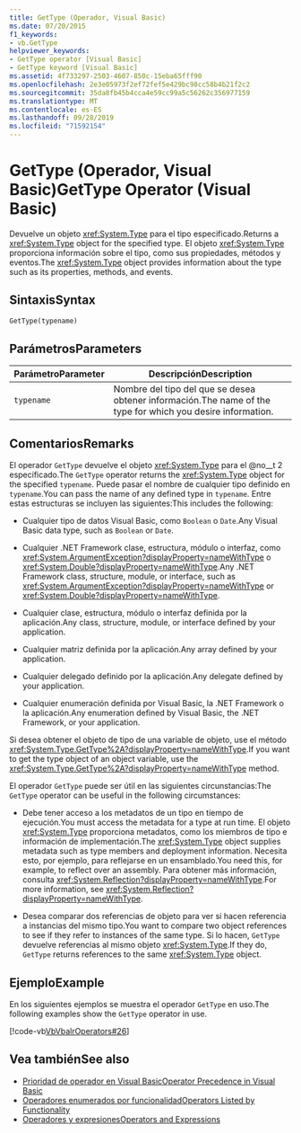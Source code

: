 ```yaml
---
title: GetType (Operador, Visual Basic)
ms.date: 07/20/2015
f1_keywords:
- vb.GetType
helpviewer_keywords:
- GetType operator [Visual Basic]
- GetType keyword [Visual Basic]
ms.assetid: 4f733297-2503-4607-850c-15eba65fff90
ms.openlocfilehash: 2e3e05973f2ef72fef5e429bc98cc58b4b21f2c2
ms.sourcegitcommit: 35da8fb45b4cca4e59cc99a5c56262c356977159
ms.translationtype: MT
ms.contentlocale: es-ES
ms.lasthandoff: 09/28/2019
ms.locfileid: "71592154"
---
```

# <a name="gettype-operator-visual-basic"></a><span data-ttu-id="006ef-102">GetType (Operador, Visual Basic)</span><span class="sxs-lookup"><span data-stu-id="006ef-102">GetType Operator (Visual Basic)</span></span>
<span data-ttu-id="006ef-103">Devuelve un objeto <xref:System.Type> para el tipo especificado.</span><span class="sxs-lookup"><span data-stu-id="006ef-103">Returns a <xref:System.Type> object for the specified type.</span></span> <span data-ttu-id="006ef-104">El objeto <xref:System.Type> proporciona información sobre el tipo, como sus propiedades, métodos y eventos.</span><span class="sxs-lookup"><span data-stu-id="006ef-104">The <xref:System.Type> object provides information about the type such as its properties, methods, and events.</span></span>  
  
## <a name="syntax"></a><span data-ttu-id="006ef-105">Sintaxis</span><span class="sxs-lookup"><span data-stu-id="006ef-105">Syntax</span></span>  
  
```vb  
GetType(typename)  
```  
  
## <a name="parameters"></a><span data-ttu-id="006ef-106">Parámetros</span><span class="sxs-lookup"><span data-stu-id="006ef-106">Parameters</span></span>  
  
|<span data-ttu-id="006ef-107">Parámetro</span><span class="sxs-lookup"><span data-stu-id="006ef-107">Parameter</span></span>|<span data-ttu-id="006ef-108">Descripción</span><span class="sxs-lookup"><span data-stu-id="006ef-108">Description</span></span>|  
|---|---|  
|`typename`|<span data-ttu-id="006ef-109">Nombre del tipo del que se desea obtener información.</span><span class="sxs-lookup"><span data-stu-id="006ef-109">The name of the type for which you desire information.</span></span>|  
  
## <a name="remarks"></a><span data-ttu-id="006ef-110">Comentarios</span><span class="sxs-lookup"><span data-stu-id="006ef-110">Remarks</span></span>  
 <span data-ttu-id="006ef-111">El operador `GetType` devuelve el objeto <xref:System.Type> para el @no__t 2 especificado.</span><span class="sxs-lookup"><span data-stu-id="006ef-111">The `GetType` operator returns the <xref:System.Type> object for the specified `typename`.</span></span> <span data-ttu-id="006ef-112">Puede pasar el nombre de cualquier tipo definido en `typename`.</span><span class="sxs-lookup"><span data-stu-id="006ef-112">You can pass the name of any defined type in `typename`.</span></span> <span data-ttu-id="006ef-113">Entre estas estructuras se incluyen las siguientes:</span><span class="sxs-lookup"><span data-stu-id="006ef-113">This includes the following:</span></span>  
  
- <span data-ttu-id="006ef-114">Cualquier tipo de datos Visual Basic, como `Boolean` o `Date`.</span><span class="sxs-lookup"><span data-stu-id="006ef-114">Any Visual Basic data type, such as `Boolean` or `Date`.</span></span>  
  
- <span data-ttu-id="006ef-115">Cualquier .NET Framework clase, estructura, módulo o interfaz, como <xref:System.ArgumentException?displayProperty=nameWithType> o <xref:System.Double?displayProperty=nameWithType>.</span><span class="sxs-lookup"><span data-stu-id="006ef-115">Any .NET Framework class, structure, module, or interface, such as <xref:System.ArgumentException?displayProperty=nameWithType> or <xref:System.Double?displayProperty=nameWithType>.</span></span>  
  
- <span data-ttu-id="006ef-116">Cualquier clase, estructura, módulo o interfaz definida por la aplicación.</span><span class="sxs-lookup"><span data-stu-id="006ef-116">Any class, structure, module, or interface defined by your application.</span></span>  
  
- <span data-ttu-id="006ef-117">Cualquier matriz definida por la aplicación.</span><span class="sxs-lookup"><span data-stu-id="006ef-117">Any array defined by your application.</span></span>  
  
- <span data-ttu-id="006ef-118">Cualquier delegado definido por la aplicación.</span><span class="sxs-lookup"><span data-stu-id="006ef-118">Any delegate defined by your application.</span></span>  
  
- <span data-ttu-id="006ef-119">Cualquier enumeración definida por Visual Basic, la .NET Framework o la aplicación.</span><span class="sxs-lookup"><span data-stu-id="006ef-119">Any enumeration defined by Visual Basic, the .NET Framework, or your application.</span></span>  
  
 <span data-ttu-id="006ef-120">Si desea obtener el objeto de tipo de una variable de objeto, use el método <xref:System.Type.GetType%2A?displayProperty=nameWithType>.</span><span class="sxs-lookup"><span data-stu-id="006ef-120">If you want to get the type object of an object variable, use the <xref:System.Type.GetType%2A?displayProperty=nameWithType> method.</span></span>  
  
 <span data-ttu-id="006ef-121">El operador `GetType` puede ser útil en las siguientes circunstancias:</span><span class="sxs-lookup"><span data-stu-id="006ef-121">The `GetType` operator can be useful in the following circumstances:</span></span>  
  
- <span data-ttu-id="006ef-122">Debe tener acceso a los metadatos de un tipo en tiempo de ejecución.</span><span class="sxs-lookup"><span data-stu-id="006ef-122">You must access the metadata for a type at run time.</span></span> <span data-ttu-id="006ef-123">El objeto <xref:System.Type> proporciona metadatos, como los miembros de tipo e información de implementación.</span><span class="sxs-lookup"><span data-stu-id="006ef-123">The <xref:System.Type> object supplies metadata such as type members and deployment information.</span></span> <span data-ttu-id="006ef-124">Necesita esto, por ejemplo, para reflejarse en un ensamblado.</span><span class="sxs-lookup"><span data-stu-id="006ef-124">You need this, for example, to reflect over an assembly.</span></span> <span data-ttu-id="006ef-125">Para obtener más información, consulta <xref:System.Reflection?displayProperty=nameWithType>.</span><span class="sxs-lookup"><span data-stu-id="006ef-125">For more information, see <xref:System.Reflection?displayProperty=nameWithType>.</span></span>  
  
- <span data-ttu-id="006ef-126">Desea comparar dos referencias de objeto para ver si hacen referencia a instancias del mismo tipo.</span><span class="sxs-lookup"><span data-stu-id="006ef-126">You want to compare two object references to see if they refer to instances of the same type.</span></span> <span data-ttu-id="006ef-127">Si lo hacen, `GetType` devuelve referencias al mismo objeto <xref:System.Type>.</span><span class="sxs-lookup"><span data-stu-id="006ef-127">If they do, `GetType` returns references to the same <xref:System.Type> object.</span></span>  
  
## <a name="example"></a><span data-ttu-id="006ef-128">Ejemplo</span><span class="sxs-lookup"><span data-stu-id="006ef-128">Example</span></span>  
 <span data-ttu-id="006ef-129">En los siguientes ejemplos se muestra el operador `GetType` en uso.</span><span class="sxs-lookup"><span data-stu-id="006ef-129">The following examples show the `GetType` operator in use.</span></span>  
  
 [!code-vb[VbVbalrOperators#26](~/samples/snippets/visualbasic/VS_Snippets_VBCSharp/VbVbalrOperators/VB/Class1.vb#26)]  
  
## <a name="see-also"></a><span data-ttu-id="006ef-130">Vea también</span><span class="sxs-lookup"><span data-stu-id="006ef-130">See also</span></span>

- [<span data-ttu-id="006ef-131">Prioridad de operador en Visual Basic</span><span class="sxs-lookup"><span data-stu-id="006ef-131">Operator Precedence in Visual Basic</span></span>](../../../visual-basic/language-reference/operators/operator-precedence.md)
- [<span data-ttu-id="006ef-132">Operadores enumerados por funcionalidad</span><span class="sxs-lookup"><span data-stu-id="006ef-132">Operators Listed by Functionality</span></span>](../../../visual-basic/language-reference/operators/operators-listed-by-functionality.md)
- [<span data-ttu-id="006ef-133">Operadores y expresiones</span><span class="sxs-lookup"><span data-stu-id="006ef-133">Operators and Expressions</span></span>](../../../visual-basic/programming-guide/language-features/operators-and-expressions/index.md)
